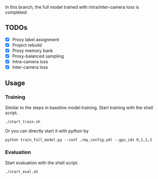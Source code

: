 In this branch, the full model trained with intra/inter-camera loss is completed.

## TODOs

- [x] Proxy label assignment
- [x] Project rebuild
- [x] Proxy memory bank
- [x] Proxy-balanced sampling
- [x] Intra-camera loss
- [x] Inter-camera loss

## Usage

### Training

Similar to the steps in baseline model training. Start training with the shell script.

```./start_train.sh```

Or you can directly start it with python by

```python train_full_model.py --conf ./my_config.yml --gpu_ids 0,1,2,3```

### Evaluation

Start evaluation with the shell script.

```./start_eval.sh```